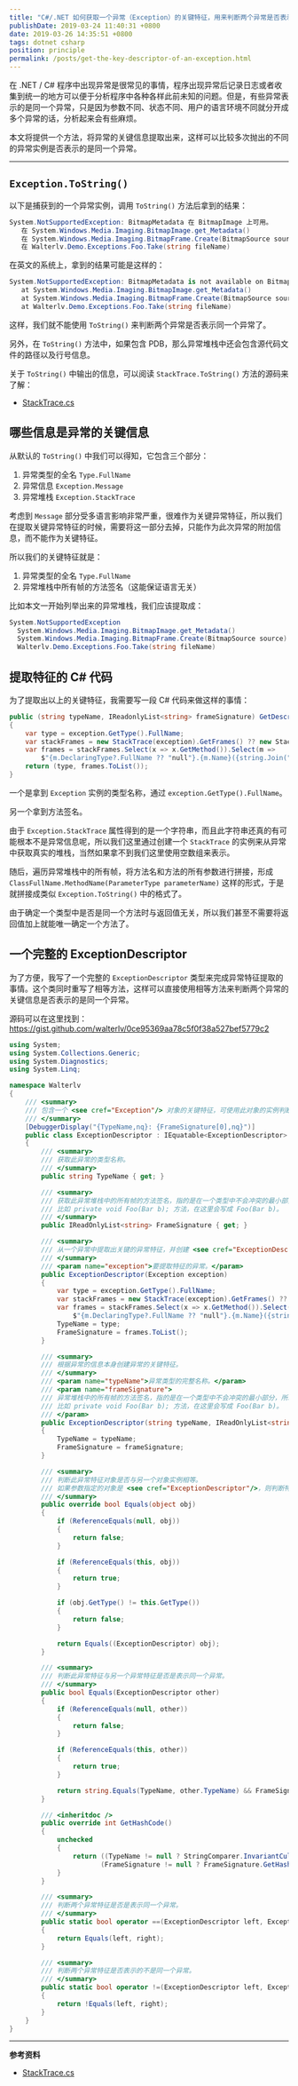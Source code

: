 ```yaml
---
title: "C#/.NET 如何获取一个异常（Exception）的关键特征，用来判断两个异常是否表示同一个异常"
publishDate: 2019-03-24 11:40:31 +0800
date: 2019-03-26 14:35:51 +0800
tags: dotnet csharp
position: principle
permalink: /posts/get-the-key-descriptor-of-an-exception.html
---
```


在 .NET / C# 程序中出现异常是很常见的事情，程序出现异常后记录日志或者收集到统一的地方可以便于分析程序中各种各样此前未知的问题。但是，有些异常表示的是同一个异常，只是因为参数不同、状态不同、用户的语言环境不同就分开成多个异常的话，分析起来会有些麻烦。

本文将提供一个方法，将异常的关键信息提取出来，这样可以比较多次抛出的不同的异常实例是否表示的是同一个异常。

---

<div id="toc"></div>

## `Exception.ToString()`

以下是捕获到的一个异常实例，调用 `ToString()` 方法后拿到的结果：

```csharp
System.NotSupportedException: BitmapMetadata 在 BitmapImage 上可用。
   在 System.Windows.Media.Imaging.BitmapImage.get_Metadata()
   在 System.Windows.Media.Imaging.BitmapFrame.Create(BitmapSource source)
   在 Walterlv.Demo.Exceptions.Foo.Take(string fileName)
```

在英文的系统上，拿到的结果可能是这样的：

```csharp
System.NotSupportedException: BitmapMetadata is not available on BitmapImage.
   at System.Windows.Media.Imaging.BitmapImage.get_Metadata()
   at System.Windows.Media.Imaging.BitmapFrame.Create(BitmapSource source)
   at Walterlv.Demo.Exceptions.Foo.Take(string fileName)
```

这样，我们就不能使用 `ToString()` 来判断两个异常是否表示同一个异常了。

另外，在 `ToString()` 方法中，如果包含 PDB，那么异常堆栈中还会包含源代码文件的路径以及行号信息。

关于 `ToString()` 中输出的信息，可以阅读 `StackTrace.ToString()` 方法的源码来了解：

- [StackTrace.cs](https://source.dot.net/#System.Private.CoreLib/shared/System/Diagnostics/StackTrace.cs,693f60dbd83e7853)

## 哪些信息是异常的关键信息

从默认的 `ToString()` 中我们可以得知，它包含三个部分：

1. 异常类型的全名 `Type.FullName`
1. 异常信息 `Exception.Message`
1. 异常堆栈 `Exception.StackTrace`

考虑到 `Message` 部分受多语言影响非常严重，很难作为关键异常特征，所以我们在提取关键异常特征的时候，需要将这一部分去掉，只能作为此次异常的附加信息，而不能作为关键特征。

所以我们的关键特征就是：

1. 异常类型的全名 `Type.FullName`
1. 异常堆栈中所有帧的方法签名（这能保证语言无关）

比如本文一开始列举出来的异常堆栈，我们应该提取成：

```csharp
System.NotSupportedException
  System.Windows.Media.Imaging.BitmapImage.get_Metadata()
  System.Windows.Media.Imaging.BitmapFrame.Create(BitmapSource source)
  Walterlv.Demo.Exceptions.Foo.Take(string fileName)
```

## 提取特征的 C# 代码

为了提取出以上的关键特征，我需要写一段 C# 代码来做这样的事情：

```csharp
public (string typeName, IReadonlyList<string> frameSignature) GetDescriptor(Exception exception)
{
    var type = exception.GetType().FullName;
    var stackFrames = new StackTrace(exception).GetFrames() ?? new StackFrame[0];
    var frames = stackFrames.Select(x => x.GetMethod()).Select(m =>
        $"{m.DeclaringType?.FullName ?? "null"}.{m.Name}({string.Join(", ", m.GetParameters().Select(p => $"{p.ParameterType.Name} {p.Name}"))})");
    return (type, frames.ToList());
}
```

一个是拿到 `Exception` 实例的类型名称，通过 `exception.GetType().FullName`。

另一个拿到方法签名。

由于 `Exception.StackTrace` 属性得到的是一个字符串，而且此字符串还真的有可能根本不是异常信息呢，所以我们这里通过创建一个 `StackTrace` 的实例来从异常中获取真实的堆栈，当然如果拿不到我们这里使用空数组来表示。

随后，遍历异常堆栈中的所有帧，将方法名和方法的所有参数进行拼接，形成 `ClassFullName.MethodName(ParameterType parameterName)` 这样的形式，于是就拼接成类似 `Exception.ToString()` 中的格式了。

由于确定一个类型中是否是同一个方法时与返回值无关，所以我们甚至不需要将返回值加上就能唯一确定一个方法了。

## 一个完整的 ExceptionDescriptor

为了方便，我写了一个完整的 `ExceptionDescriptor` 类型来完成异常特征提取的事情。这个类同时重写了相等方法，这样可以直接使用相等方法来判断两个异常的关键信息是否表示的是同一个异常。

源码可以在这里找到：<https://gist.github.com/walterlv/0ce95369aa78c5f0f38a527bef5779c2>

```csharp
using System;
using System.Collections.Generic;
using System.Diagnostics;
using System.Linq;

namespace Walterlv
{
    /// <summary>
    /// 包含一个 <see cref="Exception"/> 对象的关键特征，可使用此对象的实例判断两个不同的异常实例是否极有可能表示同一个异常。
    /// </summary>
    [DebuggerDisplay("{TypeName,nq}: {FrameSignature[0],nq}")]
    public class ExceptionDescriptor : IEquatable<ExceptionDescriptor>
    {
        /// <summary>
        /// 获取此异常的类型名称。
        /// </summary>
        public string TypeName { get; }

        /// <summary>
        /// 获取此异常堆栈中的所有帧的方法签名，指的是在一个类型中不会冲突的最小部分，所以不含返回值和可访问性。
        /// 比如 private void Foo(Bar b); 方法，在这里会写成 Foo(Bar b)。
        /// </summary>
        public IReadOnlyList<string> FrameSignature { get; }

        /// <summary>
        /// 从一个异常中提取出关键的异常特征，并创建 <see cref="ExceptionDescriptor"/> 的新实例。
        /// </summary>
        /// <param name="exception">要提取特征的异常。</param>
        public ExceptionDescriptor(Exception exception)
        {
            var type = exception.GetType().FullName;
            var stackFrames = new StackTrace(exception).GetFrames() ?? new StackFrame[0];
            var frames = stackFrames.Select(x => x.GetMethod()).Select(m =>
                $"{m.DeclaringType?.FullName ?? "null"}.{m.Name}({string.Join(", ", m.GetParameters().Select(p => $"{p.ParameterType.Name} {p.Name}"))})");
            TypeName = type;
            FrameSignature = frames.ToList();
        }

        /// <summary>
        /// 根据异常的信息本身创建异常的关键特征。
        /// </summary>
        /// <param name="typeName">异常类型的完整名称。</param>
        /// <param name="frameSignature">
        /// 异常堆栈中的所有帧的方法签名，指的是在一个类型中不会冲突的最小部分，所以不含返回值和可访问性。
        /// 比如 private void Foo(Bar b); 方法，在这里会写成 Foo(Bar b)。
        /// </param>
        public ExceptionDescriptor(string typeName, IReadOnlyList<string> frameSignature)
        {
            TypeName = typeName;
            FrameSignature = frameSignature;
        }

        /// <summary>
        /// 判断此异常特征对象是否与另一个对象实例相等。
        /// 如果参数指定的对象是 <see cref="ExceptionDescriptor"/>，则判断特征是否相等。
        /// </summary>
        public override bool Equals(object obj)
        {
            if (ReferenceEquals(null, obj))
            {
                return false;
            }

            if (ReferenceEquals(this, obj))
            {
                return true;
            }

            if (obj.GetType() != this.GetType())
            {
                return false;
            }

            return Equals((ExceptionDescriptor) obj);
        }

        /// <summary>
        /// 判断此异常特征与另一个异常特征是否是表示同一个异常。
        /// </summary>
        public bool Equals(ExceptionDescriptor other)
        {
            if (ReferenceEquals(null, other))
            {
                return false;
            }

            if (ReferenceEquals(this, other))
            {
                return true;
            }

            return string.Equals(TypeName, other.TypeName) && FrameSignature.SequenceEqual(other.FrameSignature);
        }

        /// <inheritdoc />
        public override int GetHashCode()
        {
            unchecked
            {
                return ((TypeName != null ? StringComparer.InvariantCulture.GetHashCode(TypeName) : 0) * 397) ^
                       (FrameSignature != null ? FrameSignature.GetHashCode() : 0);
            }
        }

        /// <summary>
        /// 判断两个异常特征是否是表示同一个异常。
        /// </summary>
        public static bool operator ==(ExceptionDescriptor left, ExceptionDescriptor right)
        {
            return Equals(left, right);
        }

        /// <summary>
        /// 判断两个异常特征是否表示的不是同一个异常。
        /// </summary>
        public static bool operator !=(ExceptionDescriptor left, ExceptionDescriptor right)
        {
            return !Equals(left, right);
        }
    }
}
```

---

**参考资料**

- [StackTrace.cs](https://source.dot.net/#System.Private.CoreLib/shared/System/Diagnostics/StackTrace.cs,693f60dbd83e7853)


